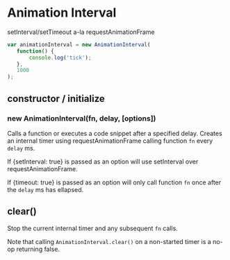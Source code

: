 Animation Interval
==================

setInterval/setTimeout a-la requestAnimationFrame

```js
var animationInterval = new AnimationInterval(
   function() {
       console.log('tick');
   },
   1000
);
```

## constructor / initialize
### new AnimationInterval(fn, delay, [options])
Calls a function or executes a code snippet after a specified delay. Creates an internal timer using requestAnimationFrame calling function `fn` every `delay` ms.

If {setInterval: true} is passed as an option will use setInterval over requestAnimationFrame.

If {timeout: true} is passed as an option will only call function `fn` once after the `delay` ms has ellapsed.

## clear()
Stop the current internal timer and any subsequent `fn` calls.

Note that calling `AnimationInterval.clear()` on a non-started timer is a no-op returning false.
